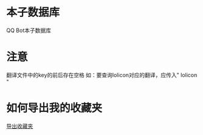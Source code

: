 # 本子数据库
QQ Bot本子数据库
# 注意
翻译文件中的key的前后存在空格
如：要查询lolicon对应的翻译，应传入" lolicon "

# 如何导出我的收藏夹
[导出收藏夹](https://github.com/chinoll/ex-favor-exporter)